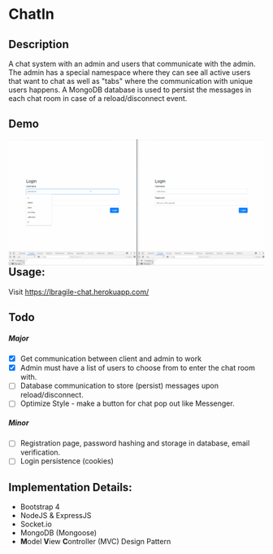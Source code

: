 # ChatIn

## Description

A chat system with an admin and users that communicate with the admin.
The admin has a special namespace where they can see all active users that want to chat as well as "tabs" where the communication with unique users happens. A MongoDB database is used to persist the messages in each chat room in case of a reload/disconnect event.

## Demo

<img src="chat.gif" alt="checkmate" style="float: left; zoom:100%;" />

## Usage:

Visit https://lbragile-chat.herokuapp.com/

## Todo

##### Major

- [x] Get communication between client and admin to work
- [x] Admin must have a list of users to choose from to enter the chat room with.
- [ ] Database communication to store (persist) messages upon reload/disconnect.
- [ ] Optimize Style - make a button for chat pop out like Messenger.

##### Minor

- [ ] Registration page, password hashing and storage in database, email verification.
- [ ] Login persistence (cookies)

## Implementation Details:

- Bootstrap 4
- NodeJS & ExpressJS
- Socket.io
- MongoDB (Mongoose)
- **M**odel **V**iew **C**ontroller (MVC) Design Pattern
